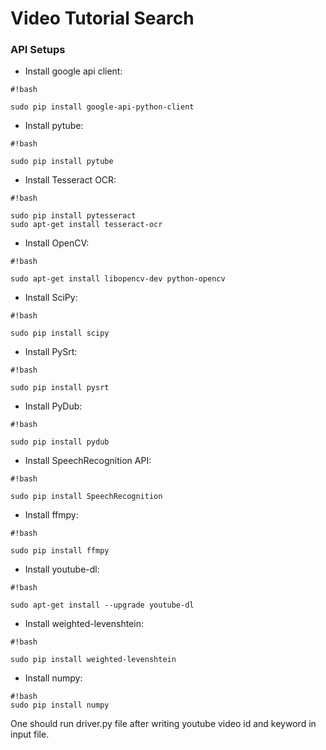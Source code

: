 # Video Tutorial Search

### API Setups
* Install google api client: 
```
#!bash

sudo pip install google-api-python-client
```
* Install pytube: 
```
#!bash

sudo pip install pytube
```

* Install Tesseract OCR: 
```
#!bash

sudo pip install pytesseract
sudo apt-get install tesseract-ocr

```
* Install OpenCV: 
```
#!bash

sudo apt-get install libopencv-dev python-opencv
```
* Install SciPy: 
```
#!bash

sudo pip install scipy
```
* Install PySrt: 
```
#!bash

sudo pip install pysrt
```
* Install PyDub: 
```
#!bash

sudo pip install pydub
```
* Install SpeechRecognition API: 
```
#!bash

sudo pip install SpeechRecognition
```

* Install ffmpy: 
```
#!bash

sudo pip install ffmpy
```

* Install youtube-dl: 
```
#!bash

sudo apt-get install --upgrade youtube-dl
```

* Install weighted-levenshtein: 
```
#!bash

sudo pip install weighted-levenshtein
```

* Install numpy: 
```
#!bash
sudo pip install numpy
```

One should run driver.py file after writing youtube video id and keyword in input file.
